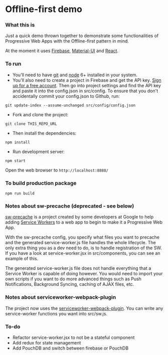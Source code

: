 # Offline-first demo

### What this is
Just a quick demo thrown together to demonstrate some functionalities
of Progressive Web Apps with the Offline-first pattern in mind.

At the moment it uses [Firebase](https://firebase.google.com/), 
[Material-UI](http://www.material-ui.com/#/) and 
[React](https://facebook.github.io/react/).

### To run

* You'll need to have [git](https://git-scm.com/) and [node](https://nodejs.org/en/) 
6+ installed in your system.
* You'll also need to create a project in Firebase and get the API
key. [Sign up for a free account](https://www.firebase.com/login/). 
Then go into project settings and find
the API key and paste it into the config.json in src/config.
To ensure that you don't accidentally commit your config.json to Github,
run:

```
git update-index --assume-unchanged src/config/config.json
```

* Fork and clone the project:

```
git clone THIS_REPO_URL
```

* Then install the dependencies:

```
npm install
```

* Run development server:

```
npm start
```

Open the web browser to `http://localhost:8888/`

### To build production package

```
npm run build
```

### Notes about sw-precache (deprecated - see below)
[sw-precache](https://github.com/GoogleChrome/sw-precache) is a project 
created by some developers at Google to help adding 
[Service Workers](https://developers.google.com/web/fundamentals/primers/service-worker/?hl=en) 
to a web app to begin to make it a Progressive Web App.

With the sw-precache config, you specify what files you want to precache
and the generated service-worker.js file handles the whole lifecycle.
The only extra thing you as a dev need to do, is to handle registration
of the SW. If you have a look at service-worker.jsx in src/components,
you can see an example of this.

The generated service-worker.js file does not handle everything that a 
Service Worker is capable of doing however. You would need to import
your own scripts if you want to do more advanced things such as
Push Notifications, Background Syncing, caching of AJAX files, etc.

### Notes about serviceworker-webpack-plugin
The project now uses the [serviceworker-webpack-plugin](https://github.com/oliviertassinari/serviceworker-webpack-plugin).
You can write any service-worker functions you want into src/sw.js.

### To-do
* Refactor service-worker.jsx to not be a stateful component
* Add redux for state management
* Add PouchDB and switch between firebase or PouchDB
